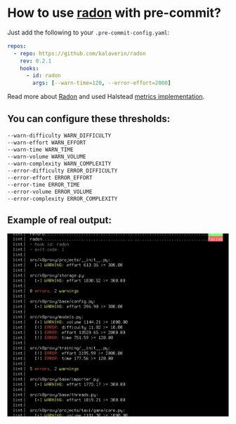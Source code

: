 # How to use [radon](https://pypi.org/project/radon/) with pre-commit?

Just add the following to your `.pre-commit-config.yaml`:

```yaml
repos:
  - repo: https://github.com/kalaverin/radon
    rev: 0.2.1
    hooks:
      - id: radon
        args: [--warn-time=120, --error-effort=2000]
```

Read more about [Radon](https://pypi.org/project/radon/) and used Halstead [metrics implementation](https://radon.readthedocs.io/en/stable/intro.html).


## You can configure these thresholds:

```
--warn-difficulty WARN_DIFFICULTY
--warn-effort WARN_EFFORT
--warn-time WARN_TIME
--warn-volume WARN_VOLUME
--warn-complexity WARN_COMPLEXITY
--error-difficulty ERROR_DIFFICULTY
--error-effort ERROR_EFFORT
--error-time ERROR_TIME
--error-volume ERROR_VOLUME
--error-complexity ERROR_COMPLEXITY
```

## Example of real output:

<p align="center">
  <img src="static/example.png">
</p>
